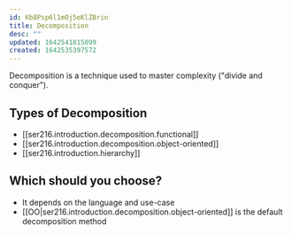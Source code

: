 ```yaml
---
id: Kb8Psp6l1mOj5eKlZBrin
title: Decomposition
desc: ""
updated: 1642541815099
created: 1642535397572
---
```


Decomposition is a technique used to master complexity ("divide and conquer").

## Types of Decomposition

- [[ser216.introduction.decomposition.functional]]
- [[ser216.introduction.decomposition.object-oriented]]
- [[ser216.introduction.hierarchy]]

## Which should you choose?

- It depends on the language and use-case
- [[OO|ser216.introduction.decomposition.object-oriented]] is the default decomposition method
